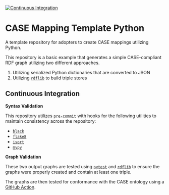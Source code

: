 [![Continuous Integration](https://github.com/casework/CASE-Mapping-Template-Python/actions/workflows/cicd.yml/badge.svg)](https://github.com/casework/CASE-Mapping-Template-Python/actions/workflows/cicd.yml)

# CASE Mapping Template Python
A template repository for adopters to create CASE mappings utilizing Python.

This repository is a basic example that generates a simple CASE-compliant RDF graph utilizing two different approaches.
1. Utilizing serialized Python dictionaries that are converted to JSON
2. Utilizing [`rdflib`](https://rdflib.readthedocs.io/en/stable/index.html) to build triple stores


## Continuous Integration

**Syntax Validation**

This repository utilizes [`pre-commit`](https://pre-commit.com/) with hooks for the following utilities to maintain consistency across the repository:
- [`black`](https://github.com/psf/black)
- [`flake8`](https://github.com/pycqa/flake8)
- [`isort`](https://github.com/pycqa/isort)
- [`mypy`](https://github.com/pre-commit/mirrors-mypy)

**Graph Validation**

These two output graphs are tested using [`pytest`](https://docs.pytest.org/en/7.1.x/) and [`rdflib`](https://rdflib.readthedocs.io/en/stable/index.html) to ensure the graphs were properly created and contain at least one triple.

The graphs are then tested for conformance with the CASE ontology using a [GitHub Action](https://github.com/kchason/case-validation-action).
